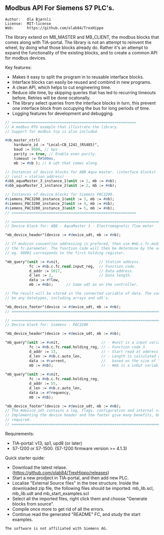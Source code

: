 Modbus API For Siemens S7 PLC's.
---------------------------------------------

```
Author:   Ola Bjørnli
License:  MIT-license
Web:      https://github.com/olab84/TrexHippo
```

The library extend on MB_MASTER and MB_CLIENT, the modbus blocks that comes along with TIA-portal. The library is not an attempt to reinvent the wheel, by doing what those blocks already do. Rather it's an attempt to expand the functionality of the existing blocks, and to create a common API for modbus devices.

Key features:
 - Makes it easy to split the program in to reusable interface blocks.
 - Interface blocks can easily be reused and combind in new programs.
 - A clean API, which helps to cut engineering time.
 - Reduce idle time, by skipping queries that has led to recurring timeouts before. Retries will be done ocatonally.
 - The library select queries from the interface blocks in turn, this prevent one interface block from occupying the bus for long periods of time.
 - Logging features for development and debugging.

```pascal
// =========================================================
// A modbus RTU example that illustrate the library. 
// Support for modbus tcp is also included.

#mb_master_ctrl(
    hardware_id := "Local~CB_1241_(RS485)", 
    baud := 9600, // bps
    parity := true, // Enable even parity.
    timeout := T#500ms,       
    mb := #mb ); // A udt that comes along.

// Instances of device blocks for ABB Aqua master. (interface blocks)
// (unit = station address)
#abb_aquaMaster_3_instance_1(unit := 1, mb := #mb); 
#abb_aquaMaster_3_instance_2(unit := 2, mb := #mb);

// Instances of device blocks for Siemens PAC3200. 
#siemens_PAC3200_instance_1(unit := 3, mb := #mb);
#siemens_PAC3200_instance_2(unit := 4, mb := #mb);
#siemens_PAC3200_instance_3(unit := 5, mb := #mb);
// =========================================================
```


```pascal
// ====================================================================================
// Device block for: ABB - AquaMaster 3 - Electromagnetic flow meter

"mb_device_header"(device := #device_udt, mb := #mb);

// If modicon convention addressing is prefered, then use #mb.c.fc.modicon.read for 
// the fc-parameter. The function code will then be determine by the address range 
// eg. 40001 corresponds to the first holding register.

"mb_query"(unit := #unit,                  // Station address.
           fc := #mb.c.fc.read.input_reg,  // Function code.
           d_addr := 5017,                 // Data address.
           d_len := 2,                     // Data length.
           data := #flow,                
           mb := #mb);      // Same udt as on the controller.

// The result will be stored in the connected variable of data. The variable can 
// be any datatypes, including arrays and udt's.         

"mb_device_footer"(device := #device_udt, mb := #mb);
// ====================================================================================
```


```pascal
// ====================================================================================
// Device block for: Siemens - PAC3200

"mb_device_header"(device := #device_udt, mb := #mb);

"mb_query"(unit := #unit,                   // - #unit is a input variable.
           fc := #mb.c.fc.read.holding_reg, // - Function code 3.
           d_addr := 13,                    // - Start read at address 13.
           d_len := #mb.c.auto_len,         // - Length is calculated automatically 
           data := #current,                //   based on the size of "data". 
           mb := #mb);                      // - #mb is a inOut variable.
                                          
"mb_query"(unit := #unit,                 
           fc := #mb.c.fc.read.holding_reg, 
           d_addr := 55,                  
           d_len := #mb.c.auto_len,       
           data := #frequency,
           mb := #mb);

"mb_device_footer"(device := #device_udt, mb := #mb);
// The #device_udt contains a log, flags, configuration and internal states.
// Implementing the device header and the footer give many benefits, but isn't
// required.
// ====================================================================================
```
   
Requirements:
 - TIA-portal: v13, sp1, upd8 (or later)
 - S7-1200 or S7-1500. (S7-1200 firmware version >= 4.1.3)

Quick starter quide:
 - Download the latest relase. (https://github.com/olab84/TrexHippo/releases)
 - Start a new prodject in TIA-portal, and then add new PLC.
 - Localise "External Source files" in the tree structure. Inside the downloaded zip file, the following files should be imported: 
   mb_lib.scl, mb_lib.udt and mb_start_examples.scl
 - Select all the imported files, right click them and choose "Generate blocks from source".
 - Compile once more to get rid of all the errors.
 - Continue read the generated "README" FC, and study the start examples.

```
The software is not affiliated with Siemens AG.
```  
